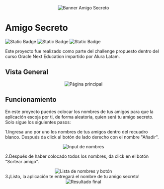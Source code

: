 <div align="center">
  <img src="https://i.imgur.com/gGH0hXK.jpeg" alt="Banner Amigo Secreto"/>
</div>  

# Amigo Secreto
![Static Badge](https://img.shields.io/badge/HTML-F54927) ![Static Badge](https://img.shields.io/badge/CSS-%23264de4) ![Static Badge](https://img.shields.io/badge/JS-F0DB4F)

Este proyecto fue realizado como parte del challenge propuesto dentro del curso Oracle Next Education impartido por Alura Latam.

## Vista General  
<div align="center">
  <img src="https://i.imgur.com/te1drAb.jpeg" alt="Página principal"/>
</div>  

## Funcionamiento
En este proyecto puedes colocar los nombres de tus amigos para que la aplicación escoja por ti, de forma aleatoria, quien será tu amigo secreto. Solo sigue los siguientes pasos:

1.Ingresa uno por uno los nombres de tus amigos dentro del recuadro blanco. Después da click al botón de lado derecho con el nombre "Añadir".  
<div align="center">
  <img src="https://i.imgur.com/fLuyQNY.jpeg" alt="Input de nombres"/>
</div>  

2.Después de haber colocado todos los nombres, da click en el botón "Sortear amigo".  
<div align="center">
  <img src="https://i.imgur.com/1CQmYv9.jpeg" alt="Lista de nombres y botón"/>
</div>  
3.¡Listo, la aplicación te entregará el nombre de tu amigo secreto!  
<div align="center">
  <img src="https://i.imgur.com/vVtSlxw.jpeg" alt="Resultado final"/>
</div>  
